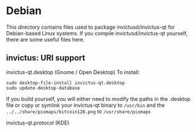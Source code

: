 
Debian
====================
This directory contains files used to package invictusd/invictus-qt
for Debian-based Linux systems. If you compile invictusd/invictus-qt yourself, there are some useful files here.

## invictus: URI support ##


invictus-qt.desktop  (Gnome / Open Desktop)
To install:

	sudo desktop-file-install invictus-qt.desktop
	sudo update-desktop-database

If you build yourself, you will either need to modify the paths in
the .desktop file or copy or symlink your invictus-qt binary to `/usr/bin`
and the `../../share/pixmaps/bitcoin128.png` to `/usr/share/pixmaps`

invictus-qt.protocol (KDE)

